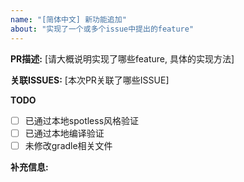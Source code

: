 ```yaml
---
name: "[简体中文] 新功能追加"
about: "实现了一个或多个issue中提出的feature"
---
```

**PR描述:** [请大概说明实现了哪些feature, 具体的实现方法]

**关联ISSUES:** [本次PR关联了哪些ISSUE]

**TODO**
- [ ] 已通过本地spotless风格验证
- [ ] 已通过本地编译验证
- [ ] 未修改gradle相关文件

**补充信息:**
